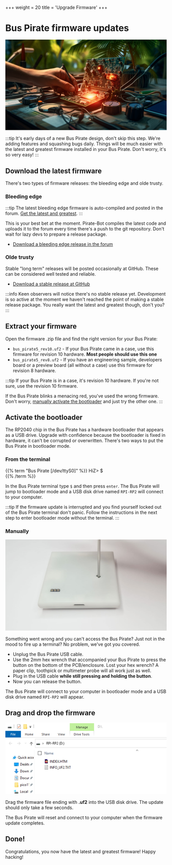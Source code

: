 +++
weight = 20
title = 'Upgrade Firmware'
+++



# Bus Pirate firmware updates

![](./img/firmware-1024.jpg)

:::tip
It's early days of a new Bus Pirate design, don't skip this step. We're adding features and squashing bugs daily. Things will be much easier with the latest and greatest firmware installed in your Bus Pirate. Don't worry, it's so very easy!
:::

## Download the latest firmware

There's two types of firmware releases: the bleeding edge and olde trusty.

### Bleeding edge

:::tip
The latest bleeding edge firmware is auto-compiled and posted in the forum. [Get the latest and greatest](https://forum.buspirate.com/t/bus-pirate-5-auto-build-main-branch/20/999999).
:::

This is your best bet at the moment. Pirate-Bot compiles the latest code and uploads it to the forum every time there's a push to the git repository. Don't wait for lazy devs to prepare a release package.

- [Download a bleeding edge release in the forum](https://forum.buspirate.com/t/bus-pirate-5-auto-build-main-branch/20/999999)

### Olde trusty

Stable "long term" releases will be posted occasionally at GitHub. These can be considered well tested and reliable.

- [Download a stable release at GitHub](https://github.com/DangerousPrototypes/BusPirate5-firmware)

:::info
Keen observers will notice there's no stable release yet. Development is so active at the moment we haven't reached the point of making a stable release package. You really want the latest and greatest though, don't you?
:::

## Extract your firmware

Open the firmware .zip file and find the right version for your Bus Pirate:
- ```bus_pirate5_rev10.uf2``` - If your Bus Pirate came in a case, use this firmware for revision 10 hardware. **Most people should use this one**
- ```bus_pirate5_rev8.uf2``` - If you have an engineering sample, developers board or a preview board (all without a case) use this firmware for revision 8 hardware.

:::tip
If your Bus Pirate is in a case, it's revision 10 hardware. If you're not sure, use the revision 10 firmware.

If the Bus Pirate blinks a menacing red, you've used the wrong firmware. Don't worry, [manually activate the bootloader](tutorial-basics/firmware-update#manually) and just try the other one.
:::


## Activate the bootloader

The RP2040 chip in the Bus Pirate has a hardware bootloader that appears as a USB drive. Upgrade with confidence because the bootloader is fixed in hardware, it can't be corrupted or overwritten. There's two ways to put the Bus Pirate in bootloader mode.

### From the terminal

{{% term "Bus Pirate [/dev/ttyS0]" %}}
<span className="bp-prompt">HiZ></span> $<br/>
{{% /term %}}

In the Bus Pirate terminal type ```$``` and then press ```enter```. The Bus Pirate will jump to bootloader mode and a USB disk drive named ```RPI-RP2``` will connect to your computer. 

:::tip
If the firmware update is interrupted and you find yourself locked out of the Bus Pirate terminal don't panic. Follow the instructions in the next step to enter bootloader mode without the terminal.
:::

### Manually

![](./img/boot-loader.jpg)

Something went wrong and you can't access the Bus Pirate? Just not in the mood to fire up a terminal? No problem, we've got you covered.

- Unplug the Bus Pirate USB cable.
- Use the 2mm hex wrench that accompanied your Bus Pirate to press the button on the bottom of the PCB/enclosure. Lost your hex wrench? A paper clip, toothpick or multimeter probe will all work just as well.
- Plug in the USB cable **while still pressing and holding the button**.
- Now you can release the button.

The Bus Pirate will connect to your computer in bootloader mode and a USB disk drive named ```RPI-RP2``` will appear.

## Drag and drop the firmware

![](./img/bootload-drive.png)

Drag the firmware file ending with **.uf2** into the USB disk drive. The update should only take a few seconds.

The Bus Pirate will reset and connect to your computer when the firmware update completes.

## Done!

Congratulations, you now have the latest and greatest firmware! Happy hacking!

<DiscourseComments/>